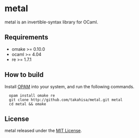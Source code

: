 metal
====

metal is an invertible-syntax library for OCaml.

## Requirements

- omake >= 0.10.0
- ocaml >= 4.04
- re >= 1.7.1

## How to build

Install [OPAM](https://opam.ocaml.org/) into your system, and run the following commands.
```
  opam install omake re
  git clone http://github.com/takahisa/metal.git metal
  cd metal && omake
```

## License

metal released under the [MIT License](https://raw.githubusercontent.com/takahisa/parseq/master/LICENSE.txt).

